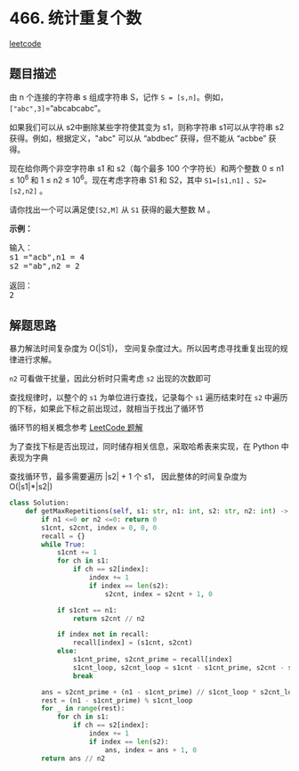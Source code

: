 # 466. 统计重复个数

[leetcode](https://leetcode-cn.com/problems/count-the-repetitions/)

## 题目描述

由 n 个连接的字符串 s 组成字符串 S，记作 `S = [s,n]`。例如，`["abc",3]`=“abcabcabc”。

如果我们可以从 s2中删除某些字符使其变为 s1，则称字符串 s1可以从字符串 s2 获得。例如，根据定义，"abc" 可以从 “abdbec” 获得，但不能从 “acbbe” 获得。

现在给你两个非空字符串 s1 和 s2（每个最多 100 个字符长）和两个整数 0 ≤ n1 ≤ 10<sup>6 </sup>和 1 ≤ n2 ≤ 10<sup>6</sup>。现在考虑字符串 S1 和 S2，其中 `S1=[s1,n1]` 、`S2=[s2,n2]` 。

请你找出一个可以满足使`[S2,M]` 从 `S1` 获得的最大整数 M 。

**示例：**

<pre>输入：
s1 ="acb",n1 = 4
s2 ="ab",n2 = 2

返回：
2
</pre>

## 解题思路

暴力解法时间复杂度为 O(|S1|)， 空间复杂度过大。所以因考虑寻找重复出现的规律进行求解。

`n2` 可看做干扰量，因此分析时只需考虑 `s2` 出现的次数即可

查找规律时，以整个的 `s1` 为单位进行查找，记录每个 `s1` 遍历结束时在 `s2` 中遍历的下标，如果此下标之前出现过，就相当于找出了循环节

循环节的相关概念参考 [LeetCode 题解](https://leetcode-cn.com/problems/count-the-repetitions/solution/tong-ji-zhong-fu-ge-shu-by-leetcode-solution/)

为了查找下标是否出现过，同时储存相关信息，采取哈希表来实现，在 Python 中表现为字典

查找循环节，最多需要遍历 |s2| + 1 个 s1， 因此整体的时间复杂度为 O(|s1|*|s2|)

```python
class Solution:
    def getMaxRepetitions(self, s1: str, n1: int, s2: str, n2: int) -> int:
        if n1 <=0 or n2 <=0: return 0
        s1cnt, s2cnt, index = 0, 0, 0
        recall = {}
        while True:
            s1cnt += 1
            for ch in s1:
                if ch == s2[index]:
                    index += 1
                    if index == len(s2):
                        s2cnt, index = s2cnt + 1, 0

            if s1cnt == n1:
                return s2cnt // n2

            if index not in recall:
                recall[index] = (s1cnt, s2cnt)
            else:
                s1cnt_prime, s2cnt_prime = recall[index]
                s1cnt_loop, s2cnt_loop = s1cnt - s1cnt_prime, s2cnt - s2cnt_prime
                break

        ans = s2cnt_prime + (n1 - s1cnt_prime) // s1cnt_loop * s2cnt_loop
        rest = (n1 - s1cnt_prime) % s1cnt_loop
        for _ in range(rest):
            for ch in s1:
                if ch == s2[index]:
                    index += 1
                    if index == len(s2):
                        ans, index = ans + 1, 0
        return ans // n2
```

